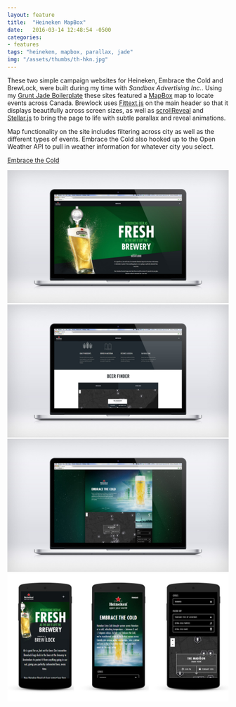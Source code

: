 ```yaml
---
layout: feature
title:  "Heineken MapBox"
date:   2016-03-14 12:48:54 -0500
categories:
- features
tags: "heineken, mapbox, parallax, jade"
img: "/assets/thumbs/th-hkn.jpg"
---
```


These two simple campaign websites for Heineken, Embrace the Cold and BrewLock, were built during my time with *Sandbox Advertising Inc.*. Using my [Grunt Jade Boilerplate](https://github.com/hidanielle/grunt-boilerplate-jade) these sites featured a [MapBox](https://www.mapbox.com/) map to locate events across Canada. Brewlock uses [Fittext.js](http://fittextjs.com/) on the main header so that it displays beautifully across screen sizes, as well as [scrollReveal](https://scrollrevealjs.org/) and [Stellar.js](http://markdalgleish.com/projects/stellar.js/) to bring the page to life with subtle parallax and reveal animations. 

Map functionality on the site includes filtering across city as well as the different types of events. Embrace the Cold also hooked up to the Open Weather API to pull in weather information for whatever city you select.

[Embrace the Cold](http://embracethecold.ca/en/?HeinekenLDA=Pass/)

![Heineken website](/assets/feature/dev-hkn-1.jpg)
![Heineken website](/assets/feature/dev-hkn-2.jpg)
![Heineken website](/assets/feature/hkn-3.jpg)
![Heineken website](/assets/feature/dev-hkn-m.jpg)
